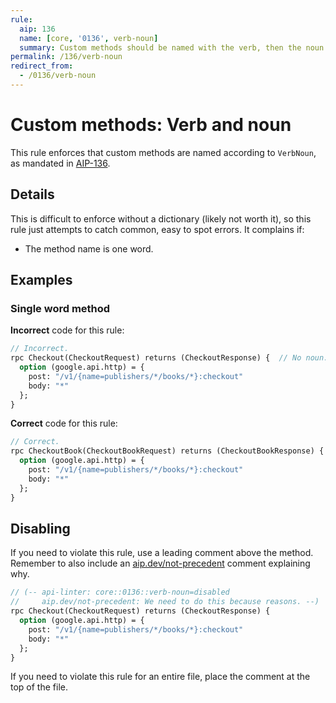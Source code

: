 ```yaml
---
rule:
  aip: 136
  name: [core, '0136', verb-noun]
  summary: Custom methods should be named with the verb, then the noun.
permalink: /136/verb-noun
redirect_from:
  - /0136/verb-noun
---
```


# Custom methods: Verb and noun

This rule enforces that custom methods are named according to `VerbNoun`, as
mandated in [AIP-136][].

## Details

This is difficult to enforce without a dictionary (likely not worth it), so
this rule just attempts to catch common, easy to spot errors. It complains if:

- The method name is one word.

## Examples

### Single word method

**Incorrect** code for this rule:

```proto
// Incorrect.
rpc Checkout(CheckoutRequest) returns (CheckoutResponse) {  // No noun.
  option (google.api.http) = {
    post: "/v1/{name=publishers/*/books/*}:checkout"
    body: "*"
  };
}
```

**Correct** code for this rule:

```proto
// Correct.
rpc CheckoutBook(CheckoutBookRequest) returns (CheckoutBookResponse) {
  option (google.api.http) = {
    post: "/v1/{name=publishers/*/books/*}:checkout"
    body: "*"
  };
}
```

## Disabling

If you need to violate this rule, use a leading comment above the method.
Remember to also include an [aip.dev/not-precedent][] comment explaining why.

```proto
// (-- api-linter: core::0136::verb-noun=disabled
//     aip.dev/not-precedent: We need to do this because reasons. --)
rpc Checkout(CheckoutRequest) returns (CheckoutResponse) {
  option (google.api.http) = {
    post: "/v1/{name=publishers/*/books/*}:checkout"
    body: "*"
  };
}
```

If you need to violate this rule for an entire file, place the comment at the
top of the file.

[aip-136]: https://aip.dev/136
[aip.dev/not-precedent]: https://aip.dev/not-precedent
